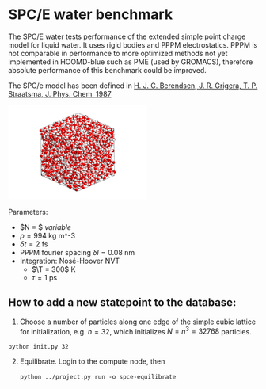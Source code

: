 # SPC/E water benchmark

The SPC/E water tests performance of the extended simple point charge model for liquid water. It uses rigid bodies
and PPPM electrostatics. PPPM is not comparable in performance to more optimized methods not yet implemented
in HOOMD-blue such as PME (used by GROMACS), therefore absolute performance of this benchmark could be improved.

The SPC/e model has been defined in [H. J. C. Berendsen, J. R. Grigera, T. P. Straatsma, J. Phys. Chem. 1987](https://doi.org/10.1021/j100308a038)

<img src="spce_4096.png" style="width: 280px;"/>

Parameters:

* $N = $ *variable*
* $\rho = 994$ kg m^-3
* $\delta t = 2$ fs
* PPPM fourier spacing $\delta l = 0.08$ nm
* Integration: Nos&eacute;-Hoover NVT
    * $\T = 300$ K
    * $\tau=1$ ps

## How to add a new statepoint to the database:

1. Choose a number of particles along one edge of the simple cubic lattice for initialization, e.g.
$n=32$, which initializes $N=n^3=32768$ particles.

```
python init.py 32
```

2. Equilibrate. Login to the compute node, then

    ```
    python ../project.py run -o spce-equilibrate
    ````
